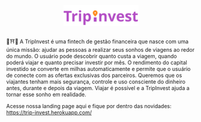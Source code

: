 <h1 align="center">
    <img alt="DevRadar" title="#delicinha" src="https://github.com/itsaleplets/hackathonSmile/blob/main/src/images/purple_logo.png?raw=true?sanitize=true" width="200px" />
</h1>

🛫⛩👒 A TripInvest é uma fintech de gestão financeira que nasce com uma única missão: ajudar as pessoas a realizar seus sonhos de viagens ao redor do mundo. O usuário pode descobrir quanto custa a viagem, quando poderá viajar e quanto precisar investir por mês. O rendimento do capital investido se converte em milhas automaticamente e permite que o usuário de conecte com as ofertas exclusivas dos parceiros. Queremos que os viajantes tenham mais segurança,  controle e uso consciente do dinheiro antes, durante e depois da viagem. Viajar é possível e a TripInvest ajuda a tornar esse sonho em realidade.

Acesse nossa landing page aqui e fique por dentro das novidades: https://trip-invest.herokuapp.com/
